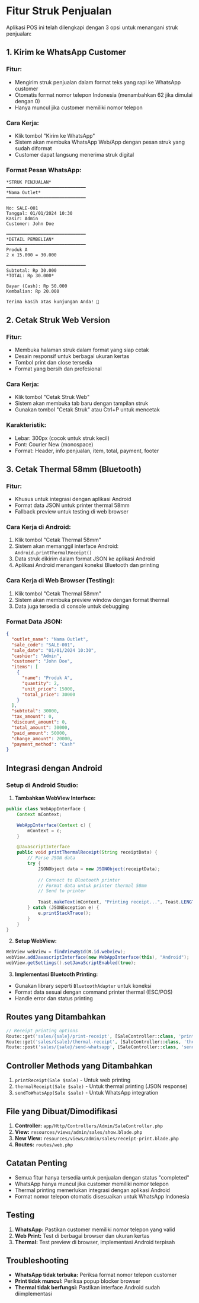 # Fitur Struk Penjualan

Aplikasi POS ini telah dilengkapi dengan 3 opsi untuk menangani struk penjualan:

## 1. Kirim ke WhatsApp Customer

### Fitur:
- Mengirim struk penjualan dalam format teks yang rapi ke WhatsApp customer
- Otomatis format nomor telepon Indonesia (menambahkan 62 jika dimulai dengan 0)
- Hanya muncul jika customer memiliki nomor telepon

### Cara Kerja:
- Klik tombol "Kirim ke WhatsApp" 
- Sistem akan membuka WhatsApp Web/App dengan pesan struk yang sudah diformat
- Customer dapat langsung menerima struk digital

### Format Pesan WhatsApp:
```
*STRUK PENJUALAN*
━━━━━━━━━━━━━━━━━━━━━━━━━━━━━━
*Nama Outlet*
━━━━━━━━━━━━━━━━━━━━━━━━━━━━━━

No: SALE-001
Tanggal: 01/01/2024 10:30
Kasir: Admin
Customer: John Doe

━━━━━━━━━━━━━━━━━━━━━━━━━━━━━━
*DETAIL PEMBELIAN*
━━━━━━━━━━━━━━━━━━━━━━━━━━━━━━
Produk A
2 x 15.000 = 30.000

━━━━━━━━━━━━━━━━━━━━━━━━━━━━━━
Subtotal: Rp 30.000
*TOTAL: Rp 30.000*

Bayar (Cash): Rp 50.000
Kembalian: Rp 20.000

Terima kasih atas kunjungan Anda! 🙏
```

## 2. Cetak Struk Web Version

### Fitur:
- Membuka halaman struk dalam format yang siap cetak
- Desain responsif untuk berbagai ukuran kertas
- Tombol print dan close tersedia
- Format yang bersih dan profesional

### Cara Kerja:
- Klik tombol "Cetak Struk Web"
- Sistem akan membuka tab baru dengan tampilan struk
- Gunakan tombol "Cetak Struk" atau Ctrl+P untuk mencetak

### Karakteristik:
- Lebar: 300px (cocok untuk struk kecil)
- Font: Courier New (monospace)
- Format: Header, info penjualan, item, total, payment, footer

## 3. Cetak Thermal 58mm (Bluetooth)

### Fitur:
- Khusus untuk integrasi dengan aplikasi Android
- Format data JSON untuk printer thermal 58mm
- Fallback preview untuk testing di web browser

### Cara Kerja di Android:
1. Klik tombol "Cetak Thermal 58mm"
2. Sistem akan memanggil interface Android: `Android.printThermalReceipt()`
3. Data struk dikirim dalam format JSON ke aplikasi Android
4. Aplikasi Android menangani koneksi Bluetooth dan printing

### Cara Kerja di Web Browser (Testing):
1. Klik tombol "Cetak Thermal 58mm"
2. Sistem akan membuka preview window dengan format thermal
3. Data juga tersedia di console untuk debugging

### Format Data JSON:
```json
{
  "outlet_name": "Nama Outlet",
  "sale_code": "SALE-001",
  "sale_date": "01/01/2024 10:30",
  "cashier": "Admin",
  "customer": "John Doe",
  "items": [
    {
      "name": "Produk A",
      "quantity": 2,
      "unit_price": 15000,
      "total_price": 30000
    }
  ],
  "subtotal": 30000,
  "tax_amount": 0,
  "discount_amount": 0,
  "total_amount": 30000,
  "paid_amount": 50000,
  "change_amount": 20000,
  "payment_method": "Cash"
}
```

## Integrasi dengan Android

### Setup di Android Studio:

1. **Tambahkan WebView Interface:**
```java
public class WebAppInterface {
    Context mContext;

    WebAppInterface(Context c) {
        mContext = c;
    }

    @JavascriptInterface
    public void printThermalReceipt(String receiptData) {
        // Parse JSON data
        try {
            JSONObject data = new JSONObject(receiptData);
            
            // Connect to Bluetooth printer
            // Format data untuk printer thermal 58mm
            // Send to printer
            
            Toast.makeText(mContext, "Printing receipt...", Toast.LENGTH_SHORT).show();
        } catch (JSONException e) {
            e.printStackTrace();
        }
    }
}
```

2. **Setup WebView:**
```java
WebView webView = findViewById(R.id.webview);
webView.addJavascriptInterface(new WebAppInterface(this), "Android");
webView.getSettings().setJavaScriptEnabled(true);
```

3. **Implementasi Bluetooth Printing:**
- Gunakan library seperti `BluetoothAdapter` untuk koneksi
- Format data sesuai dengan command printer thermal (ESC/POS)
- Handle error dan status printing

## Routes yang Ditambahkan

```php
// Receipt printing options
Route::get('sales/{sale}/print-receipt', [SaleController::class, 'printReceipt'])->name('sales.print-receipt');
Route::get('sales/{sale}/thermal-receipt', [SaleController::class, 'thermalReceipt'])->name('sales.thermal-receipt');
Route::post('sales/{sale}/send-whatsapp', [SaleController::class, 'sendToWhatsApp'])->name('sales.send-whatsapp');
```

## Controller Methods yang Ditambahkan

1. `printReceipt(Sale $sale)` - Untuk web printing
2. `thermalReceipt(Sale $sale)` - Untuk thermal printing (JSON response)
3. `sendToWhatsApp(Sale $sale)` - Untuk WhatsApp integration

## File yang Dibuat/Dimodifikasi

1. **Controller:** `app/Http/Controllers/Admin/SaleController.php`
2. **View:** `resources/views/admin/sales/show.blade.php`
3. **New View:** `resources/views/admin/sales/receipt-print.blade.php`
4. **Routes:** `routes/web.php`

## Catatan Penting

- Semua fitur hanya tersedia untuk penjualan dengan status "completed"
- WhatsApp hanya muncul jika customer memiliki nomor telepon
- Thermal printing memerlukan integrasi dengan aplikasi Android
- Format nomor telepon otomatis disesuaikan untuk WhatsApp Indonesia

## Testing

1. **WhatsApp:** Pastikan customer memiliki nomor telepon yang valid
2. **Web Print:** Test di berbagai browser dan ukuran kertas
3. **Thermal:** Test preview di browser, implementasi Android terpisah

## Troubleshooting

- **WhatsApp tidak terbuka:** Periksa format nomor telepon customer
- **Print tidak muncul:** Periksa popup blocker browser
- **Thermal tidak berfungsi:** Pastikan interface Android sudah diimplementasi